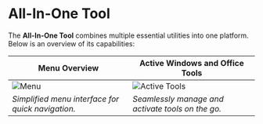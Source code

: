 # All-In-One Tool

The **All-In-One Tool** combines multiple essential utilities into one platform. Below is an overview of its capabilities:

| **Menu Overview**                                 | **Active Windows and Office Tools**               |
|----------------------------------------------------|----------------------------------------------------|
| ![Menu](https://github.com/user-attachments/assets/400ef99a-e828-41e3-a7c4-a595c4309996) | ![Active Tools](https://github.com/user-attachments/assets/c255ed57-c193-4634-9876-4a773c3334b9) |
| *Simplified menu interface for quick navigation.* | *Seamlessly manage and activate tools on the go.* |
